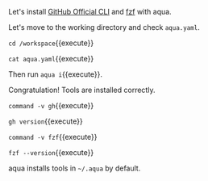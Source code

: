 Let's install [GitHub Official CLI](https://cli.github.com/) and [fzf](https://github.com/junegunn/fzf) with aqua.

Let's move to the working directory and check `aqua.yaml`.

`cd /workspace`{{execute}}

`cat aqua.yaml`{{execute}}

Then run `aqua i`{{execute}}.

Congratulation! Tools are installed correctly.

`command -v gh`{{execute}}

`gh version`{{execute}}

`command -v fzf`{{execute}}

`fzf --version`{{execute}}

aqua installs tools in `~/.aqua` by default.
